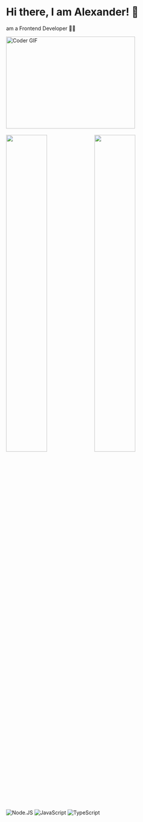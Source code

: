 # Hi there, I am Alexander! 👋 
<p>am a Frontend Developer 👨‍💻 <p>

<img alt="Coder GIF" height=250 width=350 src="https://thumbs.gfycat.com/EvilNextDevilfish-small.gif" />
  
<br>
<br>
  
<img align="left" width="47%" src="https://github-readme-stats.vercel.app/api?username=Gryffindorcode&show_icons=true&theme=radical"/>

<img align="left" width="47%" src="https://github-readme-stats.vercel.app/api/top-langs/?username=Gryffindorcode&layout=compact"/>

 
<img alt="Node.JS" src="https://img.shields.io/badge/node.js-6DA55F?style=for-the-badge&logo=node.js&logoColor=white" />
<img alt="JavaScript" src="https://img.shields.io/badge/javascript-%23323330.svg?style=for-the-badge&logo=javascript&logoColor=%23F7DF1E" />
<img alt="TypeScript" src="https://img.shields.io/badge/typescript-%23007ACC.svg?style=for-the-badge&logo=typescript&logoColor=white" />
